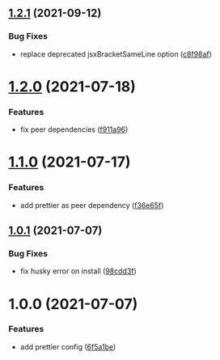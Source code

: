 ## [1.2.1](https://github.com/dryauk/prettier-config/compare/v1.2.0...v1.2.1) (2021-09-12)


### Bug Fixes

* replace deprecated jsxBracketSameLine option ([c8f98af](https://github.com/dryauk/prettier-config/commit/c8f98afbf923caa0ce309a588cb1c293a8540a5a))

# [1.2.0](https://github.com/dryauk/prettier-config/compare/v1.1.0...v1.2.0) (2021-07-18)


### Features

* fix peer dependencies ([f911a96](https://github.com/dryauk/prettier-config/commit/f911a96dc0fff02702e4c2dd8d6e545c624cb5b7))

# [1.1.0](https://github.com/dryauk/prettier-config/compare/v1.0.1...v1.1.0) (2021-07-17)


### Features

* add prettier as peer dependency ([f36e65f](https://github.com/dryauk/prettier-config/commit/f36e65f89060ea0ae4006c430103a89aec1d9c20))

## [1.0.1](https://github.com/dryauk/prettier-config/compare/v1.0.0...v1.0.1) (2021-07-07)


### Bug Fixes

* fix husky error on install ([98cdd3f](https://github.com/dryauk/prettier-config/commit/98cdd3fa0952ff237a8b92d00f2efed42fb920cc))

# 1.0.0 (2021-07-07)


### Features

* add prettier config ([6f5a1be](https://github.com/dryauk/prettier-config/commit/6f5a1be87ff0f157db864c2b3969182fc667a391))
